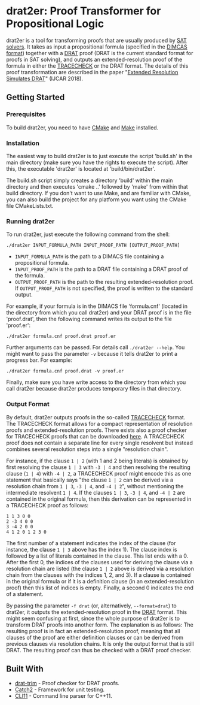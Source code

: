 # drat2er: Proof Transformer for Propositional Logic

drat2er is a tool for transforming proofs that are usually produced by [SAT solvers](https://en.wikipedia.org/wiki/Boolean_satisfiability_problem). It takes as input a propositional formula (specified in the [DIMCAS format](http://www.satcompetition.org/2009/format-benchmarks2009.html)) together with a [DRAT](https://arxiv.org/pdf/1610.06229.pdf) proof (DRAT is the current standard format for proofs in SAT solving), and outputs an extended-resolution proof of the formula in either the [TRACECHECK](http://fmv.jku.at/tracecheck/README.tracecheck) or the DRAT format. The details of this proof transformation are described in the paper "[Extended Resolution Simulates DRAT](http://www.cs.utexas.edu/users/marijn/publications/ijcar18.pdf)" (IJCAR 2018). 

## Getting Started

### Prerequisites

To build drat2er, you need to have [CMake](https://cmake.org/) and [Make](https://www.gnu.org/software/make/) installed.

### Installation

The easiest way to build drat2er is to just execute the script 'build.sh' in the main directory (make sure you have the rights to execute the script). After this, the executable 'drat2er' is located at 'build/bin/drat2er'.

The build.sh script simply creates a directory 'build' within the main directory and then executes 'cmake ..' followed by 'make' from within that build directory. If you don't want to use Make, and are familiar with CMake, you can also build the project for any platform you want using the CMake file CMakeLists.txt.

### Running drat2er

To run drat2er, just execute the following command from the shell: 

`./drat2er INPUT_FORMULA_PATH INPUT_PROOF_PATH [OUTPUT_PROOF_PATH]`

* `INPUT_FORMULA_PATH` is the path to a DIMACS file containing a propositional formula.
* `INPUT_PROOF_PATH` is the path to a DRAT file containing a DRAT proof of the formula.
* `OUTPUT_PROOF_PATH` is the path to the resulting extended-resolution proof. If `OUTPUT_PROOF_PATH` is not specified, the proof is written to the standard output.

For example, if your formula is in the DIMACS file 'formula.cnf' (located in the directory from which you call drat2er) and your DRAT proof is in the file 'proof.drat', then the following command writes its output to the file 'proof.er':

`./drat2er formula.cnf proof.drat proof.er`

Further arguments can be passed. For details call `./drat2er --help`.
You might want to pass the parameter `-v` because it tells drat2er to print a progress bar. For example:

`./drat2er formula.cnf proof.drat -v proof.er`

Finally, make sure you have write access to the directory from which you call drat2er because drat2er produces temporary files in that directory.

### Output Format

By default, drat2er outputs proofs in the so-called [TRACECHECK](http://fmv.jku.at/tracecheck/README.tracecheck) format. The TRACECHECK format allows for a compact representation of resolution proofs and extended-resolution proofs. There exists also a proof checker for TRACECHECK proofs that can be downloaded [here](http://fmv.jku.at/tracecheck/). A TRACECHECK proof does not contain a separate line for every single resolvent but instead combines several resolution steps into a single "resolution chain".

For instance, if the clause `1 | 2` (with 1 and 2 being literals) is obtained by first resolving the clause `1 | 3` with `-3 | 4` and then resolving the resulting clause (`1 | 4`) with `-4 | 2`, a TRACECHECK proof might encode this as one statement that basically says "the clause `1 | 2` can be derived via a resolution chain from `1 | 3`, `-3 | 4`, and `-4 | 2`", without mentioning the intermediate resolvent `1 | 4`. If the clauses `1 | 3`, `-3 | 4`, and `-4 | 2` are contained in the original formula, then this derivation can be represented in a TRACECHECK proof as follows:

	1 1 3 0 0
	2 -3 4 0 0
	3 -4 2 0 0
	4 1 2 0 1 2 3 0

The first number of a statement indicates the index of the clause (for instance, the clause `1 | 3` above has the index 1). The clause index is followed by a list of literals contained in the clause. This list ends with a 0. After the first 0, the indices of the clauses used for deriving the clause via a resolution chain are listed (the clause `1 | 2` above is derived via a resolution chain from the clauses with the indices 1, 2, and 3). If a clause is contained in the original formula or if it is a definition clause (in an extended-resolution proof) then this list of indices is empty. Finally, a second 0 indicates the end of a statement.

By passing the parameter `-f drat` (or, alternatively, `--format=drat`) to drat2er, it outputs the extended-resolution proof in the [DRAT](https://arxiv.org/pdf/1610.06229.pdf) format. This might seem confusing at first, since the whole purpose of drat2er is to transform DRAT proofs into another form. The explanation is as follows: The resulting proof is in fact an extended-resolution proof, meaning that all clauses of the proof are either definition clauses or can be derived from previous clauses via resolution chains. It is only the output format that is still DRAT. The resulting proof can thus be checked with a DRAT proof checker.

## Built With

* [drat-trim](https://github.com/marijnheule/drat-trim) - Proof checker for DRAT proofs.
* [Catch2](https://github.com/catchorg/Catch2) - Framework for unit testing.
* [CLI11](https://github.com/CLIUtils/CLI11) - Command line parser for C++11.
